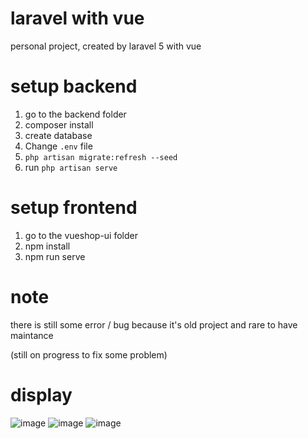 # laravel with vue
personal project, created by laravel 5 with vue

# setup backend
1. go to the backend folder
2. composer install
3. create database
4. Change `.env` file
5. `php artisan migrate:refresh --seed`
6. run `php artisan serve`

# setup frontend
1. go to the vueshop-ui folder
2. npm install
3. npm run serve


# note
there is still some error / bug because it's old project and rare to have maintance

(still on progress to fix some problem)

# display
![image](https://user-images.githubusercontent.com/50758780/183541458-43afc440-1b03-4b90-96b0-bf2123469ef2.png)
![image](https://user-images.githubusercontent.com/50758780/183541542-7e57eb85-5ed0-49d9-a328-637cfd687dfe.png)
![image](https://user-images.githubusercontent.com/50758780/183541707-60cde1d8-1da0-450a-a7d3-8a0166deb9d5.png)
